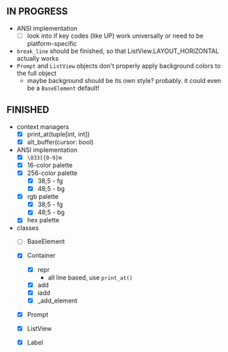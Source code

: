 IN PROGRESS
-----------

* ANSI implementation
    - [ ] look into if key codes (like UP) work universally or need to be platform-specific

* `break_line` should be finished, so that ListView.LAYOUT_HORIZONTAL actually works
* `Prompt` and `ListView` objects don't properly apply background colors to the full object
    + maybe background should be its own style? probably. it could even be a `BaseElement` default!

FINISHED
--------

* context managers
    - [x] print_at(tuple[int, int])
    - [x] alt_buffer(cursor: bool)

* ANSI implementation
    - [x] `\033[{0-9}m`
    - [x] 16-color palette
    - [x] 256-color palette
        + [x] 38;5 - fg
        + [x] 48;5 - bg

    - [x] rgb palette
        + [x] 38;5 - fg
        + [x] 48;5 - bg

    - [x] hex palette

* classes
    - [ ] BaseElement

    - [x] Container
        + [x] repr
            * all line based, use `print_at()`
        + [x] add
        + [x] iadd
        + [x] \_add_element

    - [x] Prompt
    - [x] ListView
    - [x] Label
